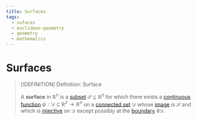 ```yaml
---
title: Surfaces
tags:
  - sufaces
  - euclidean-geometry
  - geometry
  - mathematics
---
```


# Surfaces

>[!DEFINITION] Definition: Surface
>
>A **surface** in $\mathbb{R}^n$ is a [subset](../../../Set%20Theory/Sets.md) $\mathcal{S} \subseteq \mathbb{R}^n$ for which there exists a [continuous](../../../Analysis/Real%20Analysis/Real%20Vector%20Functions/Continuity%20of%20Real%20Vector%20Functions.md) [function](../../../Analysis/Real%20Analysis/Functions%20of%20the%20Real%20Numbers.md) $\varphi: \mathcal{D} \subseteq \mathbb{R}^2 \to \mathbb{R}^n$ on a [connected set](../../../Analysis/Real%20Analysis/The%20Topology%20of%20Euclidean%20Space.md#Connectedness) $\mathcal{D}$ whose [image](../../../Analysis/Functions/Functions.md) is $\mathcal{S}$ and which is [injective](../../../Analysis/Functions/Injections,%20Surjections%20and%20Bijections.md) on $\mathcal{D}$ except possibly at the [boundary](../../../Topology/Interior,%20Boundary%20and%20Exterior.md) $\partial \mathcal{D}$.
>


